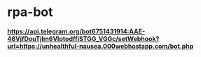 # rpa-bot

**https://api.telegram.org/bot6751431914:AAE-46VjfDouTjlm6VIptodffiSTGG_VGGc/setWebhook?url=https://unhealthful-nausea.000webhostapp.com/bot.php**
